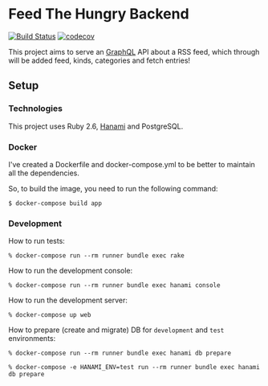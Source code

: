 # Feed The Hungry Backend

[![Build Status](https://travis-ci.org/feed-the-hungry/backend.svg?branch=master)](https://travis-ci.org/feed-the-hungry/backend)
[![codecov](https://codecov.io/gh/feed-the-hungry/backend/branch/master/graph/badge.svg)](https://codecov.io/gh/feed-the-hungry/backend)

This project aims to serve an [GraphQL](https://graphql.org/) API about a RSS feed, which through will be added feed, kinds, categories and fetch entries!

## Setup

### Technologies

This project uses Ruby 2.6, [Hanami](https://hanamirb.org/) and PostgreSQL.

### Docker

I've created a Dockerfile and docker-compose.yml to be better to maintain all
the dependencies.

So, to build the image, you need to run the following command:

```
$ docker-compose build app
```

### Development

How to run tests:

```
% docker-compose run --rm runner bundle exec rake
```

How to run the development console:

```
% docker-compose run --rm runner bundle exec hanami console
```

How to run the development server:

```
% docker-compose up web
```

How to prepare (create and migrate) DB for `development` and `test` environments:

```
% docker-compose run --rm runner bundle exec hanami db prepare

% docker-compose -e HANAMI_ENV=test run --rm runner bundle exec hanami db prepare
```
